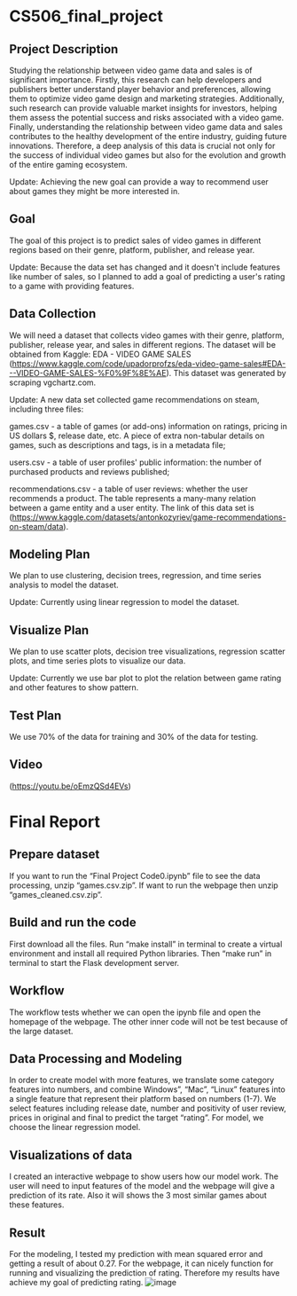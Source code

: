 # CS506_final_project

## Project Description
Studying the relationship between video game data and sales is of significant importance. Firstly, this research can help developers and publishers better understand player behavior and preferences, allowing them to optimize video game design and marketing strategies. Additionally, such research can provide valuable market insights for investors, helping them assess the potential success and risks associated with a video game. Finally, understanding the relationship between video game data and sales contributes to the healthy development of the entire industry, guiding future innovations. Therefore, a deep analysis of this data is crucial not only for the success of individual video games but also for the evolution and growth of the entire gaming ecosystem.

Update: Achieving the new goal can provide a way to recommend user about games they might be more interested in.

## Goal
The goal of this project is to predict sales of video games in different regions based on their genre, platform, publisher, and release year.

Update: Because the data set has changed and it doesn't include features like number of sales, so I planned to add a goal of predicting a user's rating to a game with providing features.

## Data Collection
We will need a dataset that collects video games with their genre, platform, publisher, release year, and sales in different regions. The dataset will be obtained from Kaggle: EDA - VIDEO GAME SALES (https://www.kaggle.com/code/upadorprofzs/eda-video-game-sales#EDA---VIDEO-GAME-SALES-%F0%9F%8E%AE). This dataset was generated by scraping vgchartz.com.

Update: A new data set collected game recommendations on steam, including three files:

games.csv - a table of games (or add-ons) information on ratings, pricing in US dollars $, release date, etc. A piece of extra non-tabular details on games, such as descriptions and tags, is in a metadata file;

users.csv - a table of user profiles' public information: the number of purchased products and reviews published;

recommendations.csv - a table of user reviews: whether the user recommends a product. The table represents a many-many relation between a game entity and a user entity.
The link of this data set is (https://www.kaggle.com/datasets/antonkozyriev/game-recommendations-on-steam/data).

## Modeling Plan
We plan to use clustering, decision trees, regression, and time series analysis to model the dataset.

Update: Currently using linear regression to model the dataset.

## Visualize Plan
We plan to use scatter plots, decision tree visualizations, regression scatter plots, and time series plots to visualize our data.

Update: Currently we use bar plot to plot the relation between game rating and other features to show pattern.

## Test Plan
We use 70% of the data for training and 30% of the data for testing.

## Video
(https://youtu.be/oEmzQSd4EVs)

# Final Report
## Prepare dataset
If you want to run the “Final Project Code0.ipynb” file to see the data processing, unzip “games.csv.zip”. If want to run the webpage then unzip “games_cleaned.csv.zip”.

## Build and run the code
First download all the files. Run “make install” in terminal to create a virtual environment and install all required Python libraries. Then “make run” in terminal to start the Flask development server.

## Workflow
The workflow tests whether we can open the ipynb file and open the homepage of the webpage. The other inner code will not be test because of the large dataset.

## Data Processing and Modeling
In order to create model with more features, we translate some category features into numbers, and combine Windows”, “Mac”, “Linux” features into a single feature that represent their platform based on numbers (1-7). We select features including release date, number and positivity of user review, prices in original and final to predict the target “rating”. For model, we choose the linear regression model.

## Visualizations of data
I created an interactive webpage to show users how our model work. The user will need to input features of the model and the webpage will give a prediction of its rate. Also it will shows the 3 most similar games about these features.

## Result
For the modeling, I tested my prediction with mean squared error and getting a result of about 0.27. For the webpage, it can nicely function for running and visualizing the prediction of rating. Therefore my results have achieve my goal of predicting rating.
![image](https://github.com/user-attachments/assets/c797ad22-bb16-4ce2-bdd7-9b3ee2671e4a)
